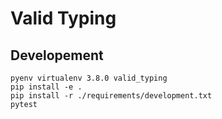 # Valid Typing


## Developement

```shell script
pyenv virtualenv 3.8.0 valid_typing
pip install -e .
pip install -r ./requirements/development.txt
pytest
```
